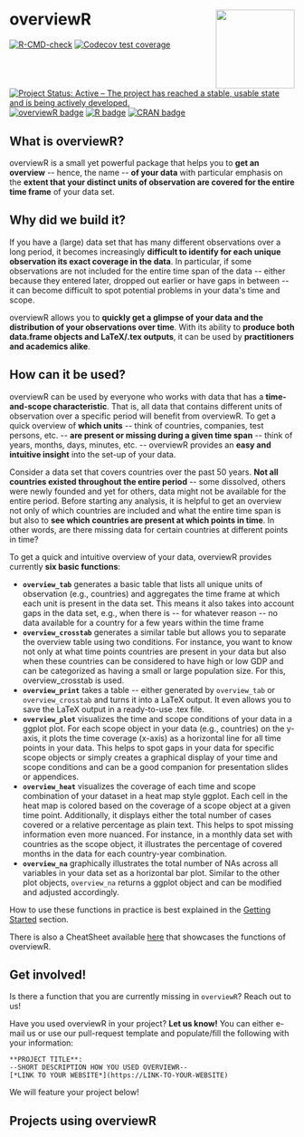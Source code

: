 
# **overviewR** <img src='man/figures/logo.png' align="right" height="139" />

<!-- badges: start -->
[![R-CMD-check](https://github.com/cosimameyer/overviewR/workflows/R-CMD-check/badge.svg)](https://github.com/cosimameyer/overviewR/actions)
[![Codecov test coverage](https://codecov.io/gh/cosimameyer/overviewR/branch/master/graph/badge.svg)](https://codecov.io/gh/cosimameyer/overviewR?branch=master)
[![Project Status: Active – The project has reached a stable, usable state and is being actively developed.](https://www.repostatus.org/badges/latest/active.svg)](https://www.repostatus.org/#active)
[![overviewR badge](https://img.shields.io/badge/overviewR-ready%20to%20use-brightgreen)](https://github.com/cosimameyer/overviewR)
[![R badge](https://img.shields.io/badge/Build%20with-♥%20and%20R-blue)](https://github.com/cosimameyer/overviewR)
[![CRAN badge](https://www.r-pkg.org/badges/version/overviewR)](https://www.r-pkg.org/badges/version/overviewR)
<!-- badges: end -->

## <i class="far fa-lightbulb"></i> What is overviewR?

overviewR is a small yet powerful package that helps you to **get an overview** -- hence, the name -- **of your data** with particular emphasis on the **extent that your distinct units of observation are covered for the entire time frame** of your data set.

## <i class="fas fa-table"></i> Why did we build it?

If you have a (large) data set that has many different observations over a long period, it becomes increasingly **difficult to identify for each unique observation its exact coverage in the data**. In particular, if some observations are not included for the entire time span of the data -- either because they entered later, dropped out earlier or have gaps in between -- it can become difficult to spot potential problems in your data's time and scope.

overviewR allows you to **quickly get a glimpse of your data and the distribution of your observations over time**. With its ability to **produce both data.frame objects and LaTeX/.tex outputs**, it can be used by **practitioners and academics alike**.

## <i class="fas fa-code"></i> How can it be used?

overviewR can be used by everyone who works with data that has a **time-and-scope characteristic**. That is, all data that contains different units of observation over a specific period will benefit from overviewR. To get a quick overview of **which units** -- think of countries, companies, test persons, etc. -- **are present or missing during a given time span** -- think of years, months, days, minutes, etc. -- overviewR provides an **easy and intuitive insight** into the set-up of your data. 

Consider a data set that covers countries over the past 50 years. **Not all countries existed throughout the entire period** -- some dissolved, others were newly founded and yet for others, data might not be available for the entire period. Before starting any analysis, it is helpful to get an overview not only of which countries are included and what the entire time span is but also to **see which countries are present at which points in time**. In other words, are there missing data for certain countries at different points in time?

To get a quick and intuitive overview of your data, overviewR provides currently **six basic functions**:

- **`overview_tab`** generates a basic table that lists all unique units of observation (e.g., countries) and aggregates the time frame at which each unit is present in the data set. This means it also takes into account gaps in the data set, e.g., when there is -- for whatever reason -- no data available for a country for a few years within the time frame
- **`overview_crosstab`**  generates a similar table but allows you to separate the overview table using two conditions. For instance, you want to know not only at what time points countries are present in your data but also when these countries can be considered to have high or low GDP and can be categorized as having a small or large population size. For this, overview_crosstab is used.
- **`overview_print`** takes a table -- either generated by `overview_tab` or `overview_crosstab` and turns it into a LaTeX output. It even allows you to save the LaTeX output in a ready-to-use .tex file.
- **`overview_plot`** visualizes the time and scope conditions of your data in a ggplot plot. For each scope object in your data (e.g., countries) on the y-axis, it plots the time coverage (x-axis) as a horizontal line for all time points in your data. This helps to spot gaps in your data for specific scope objects or simply creates a graphical display of your time and scope conditions and can be a good companion for presentation slides or appendices.
- **`overview_heat`** visualizes the coverage of each time and scope combination of your dataset in a heat map style ggplot. Each cell in the heat map is colored based on the coverage of a scope object at a given time point. Additionally, it displays either the total number of cases covered or a relative percentage as plain text. This helps to spot missing information even more nuanced. For instance, in a monthly data set with countries as the scope object, it illustrates the percentage of covered months in the data for each country-year combination.
- **`overview_na`** graphically illustrates the total number of NAs across all variables in your data set as a horizontal bar plot. Similar to the other plot objects, `overview_na` returns a ggplot object and can be modified and adjusted accordingly.

How to use these functions in practice is best explained in the [Getting Started](https://cosimameyer.github.io/overviewR/articles/overviewR_vignette.html) section.

There is also a CheatSheet available [here](https://github.com/cosimameyer/overviewR/blob/master/man/figures/CheatSheet_overviewR.pdf) that showcases the functions of overviewR.

## <i class="fas fa-people-carry"></i> Get involved!

Is there a function that you are currently missing in `overviewR`? Reach out to us!

Have you used overviewR in your project? **Let us know!** You can either e-mail us or use our pull-request template and populate/fill the following with your information:

```
**PROJECT TITLE**: 
--SHORT DESCRIPTION HOW YOU USED OVERVIEWR-- 
[*LINK TO YOUR WEBSITE*](https://LINK-TO-YOUR-WEBSITE)
```

We will feature your project below!

## <i class="fas fa-medal"></i> Projects using overviewR

